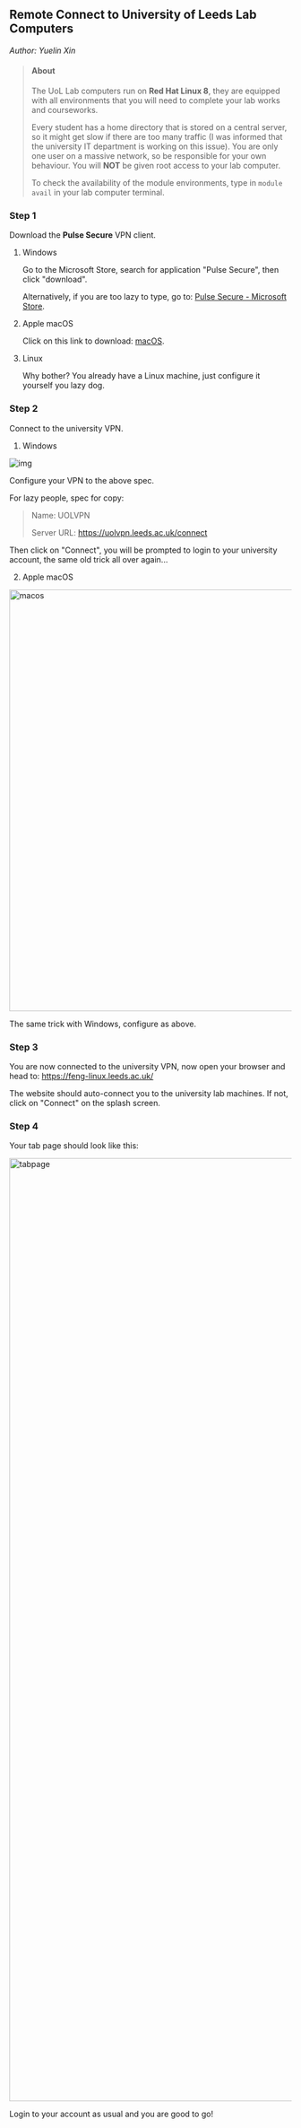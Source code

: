 ## Remote Connect to University of Leeds Lab Computers

*Author: Yuelin Xin*

> #### About 
>
> The UoL Lab computers run on **Red Hat Linux 8**, they are equipped with all environments that you will need to complete your lab works and courseworks. 
>
> Every student has a home directory that is stored on a central server, so it might get slow if there are too many traffic (I was informed that the university IT department is working on this issue). You are only one user on a massive network, so be responsible for your own behaviour. You will **NOT** be given root access to your lab computer.
>
> To check the availability of the module environments, type in `module avail` in your lab computer terminal.

### Step 1

Download the **Pulse Secure** VPN client.

1. Windows

   Go to the Microsoft Store, search for application "Pulse Secure", then click "download".

   Alternatively, if you are too lazy to type, go to: [Pulse Secure - Microsoft Store](https://apps.microsoft.com/store/detail/9NBLGGH3B0BP?hl=en-us&gl=US).

2. Apple macOS

   Click on this link to download: [macOS](https://statics.cirrus.com/vpn/PulseSecure-9.1R14.0.dmg).

3. Linux

   Why bother? You already have a Linux machine, just configure it yourself you lazy dog.

### Step 2

Connect to the university VPN.

1. Windows

![img](https://it.leeds.ac.uk/sys_attachment.do?sys_id=4533d94e1b47811042c642ead34bcb39)

Configure your VPN to the above spec.

For lazy people, spec for copy:

> Name: UOLVPN
>
> Server URL: https://uolvpn.leeds.ac.uk/connect

Then click on "Connect", you will be prompted to login to your university account, the same old trick all over again... 



2. Apple macOS

<img width="752" alt="macos" src="https://user-images.githubusercontent.com/89094576/196455999-a0e04b0a-08cc-4021-b99c-1f492d10afa2.png">

The same trick with Windows, configure as above.

### Step 3

You are now connected to the university VPN, now open your browser and head to: https://feng-linux.leeds.ac.uk/

The website should auto-connect you to the university lab machines. If not, click on "Connect" on the splash screen.

### Step 4

Your tab page should look like this:

<img width="1682" alt="tabpage" src="https://user-images.githubusercontent.com/89094576/196456062-bf2845ea-0bd8-4223-8848-18bc2a613707.png">

Login to your account as usual and you are good to go!
